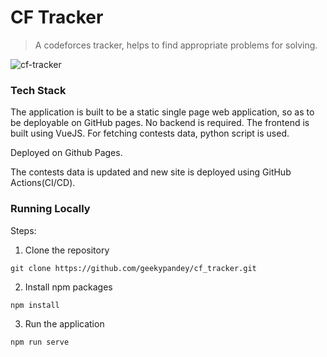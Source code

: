 # CF Tracker

> A codeforces tracker, helps to find appropriate problems for solving.

![cf-tracker](https://user-images.githubusercontent.com/24317727/125158183-ed6dd000-e18c-11eb-8dca-63f99c2f7ad0.png)


### Tech Stack
The application is built to be a static single page web application, so as to be deployable on GitHub pages. No backend is required.
The frontend is built using VueJS.
For fetching contests data, python script is used.

Deployed on Github Pages.

The contests data is updated and new site is deployed using GitHub Actions(CI/CD).

### Running Locally

Steps:
1. Clone the repository
```
git clone https://github.com/geekypandey/cf_tracker.git
```
2. Install npm packages
```
npm install
```
3. Run the application
```
npm run serve
```
